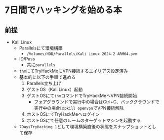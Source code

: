 # 7日間でハッキングを始める本

## 前提

- Kali Linux
    - Parallelsにて環境構築
        - `/Volumes/HDD/Parallels/Kali Linux 2024.2 ARM64.pvm`
    - ID/Pass
        - 共に`parallels`
    - `thm`にてTryHackMeにVPN接続するエイリアス設定済み
    - 基本的に以下の手順で進める
        1. Parallels立ち上げ
        1. ゲストOS（Kali Linux）起動
        1. ゲストOSにて`thm`コマンドでTryHackMeへVPN接続開始
            - フォアグラウンドで実行中の場合はCtrl+C、バックグラウンドで実行中の場合は`pkill openvpn`でVPN接続解除
        1. ホストOSにてTryHackMeへログイン
        1. ホストOSにて任意のルームのターゲットマシンを起動する
    - `7DaysTryHacking 1`として環境構築直後の状態をスナップショットとして保存